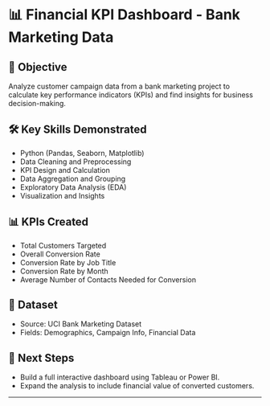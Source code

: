 # 📊 Financial KPI Dashboard - Bank Marketing Data

## 📌 Objective
Analyze customer campaign data from a bank marketing project to calculate key performance indicators (KPIs) and find insights for business decision-making.

## 🛠️ Key Skills Demonstrated
- Python (Pandas, Seaborn, Matplotlib)
- Data Cleaning and Preprocessing
- KPI Design and Calculation
- Data Aggregation and Grouping
- Exploratory Data Analysis (EDA)
- Visualization and Insights

## 📊 KPIs Created
- Total Customers Targeted
- Overall Conversion Rate
- Conversion Rate by Job Title
- Conversion Rate by Month
- Average Number of Contacts Needed for Conversion

## 🧹 Dataset
- Source: UCI Bank Marketing Dataset
- Fields: Demographics, Campaign Info, Financial Data

## 🚀 Next Steps
- Build a full interactive dashboard using Tableau or Power BI.
- Expand the analysis to include financial value of converted customers.

---
